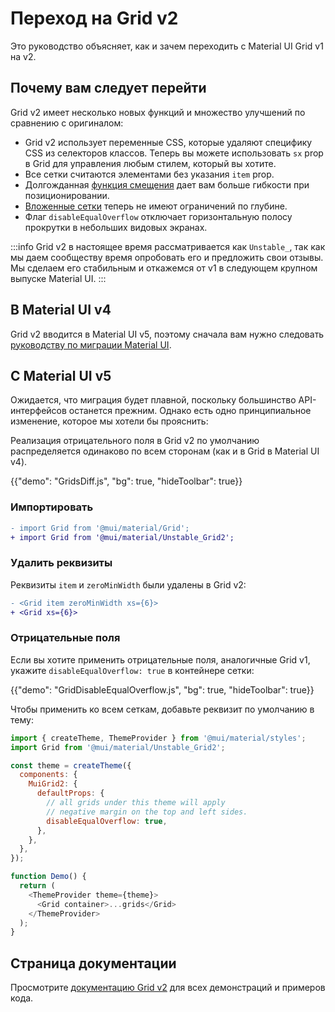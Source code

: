 

# Переход на Grid v2 <meta data-oversett="" data-original-text="Migration to Grid v2">

<p class="description">Это руководство объясняет, как и зачем переходить с Material UI Grid v1 на v2.</p>

## Почему вам следует перейти <meta data-oversett="" data-original-text="Why you should migrate">

Grid v2 имеет несколько новых функций и множество улучшений по сравнению с оригиналом:

-   Grid v2 использует переменные CSS, которые удаляют специфику CSS из селекторов классов. Теперь вы можете использовать `sx` prop в Grid для управления любым стилем, который вы хотите.
-   Все сетки считаются элементами без указания `item` prop.
-   Долгожданная [функция смещения](/material-ui/react-grid2/#offset) дает вам больше гибкости при позиционировании.
-   [Вложенные сетки](/material-ui/react-grid2/#nested-grid) теперь не имеют ограничений по глубине.
-   Флаг `disableEqualOverflow` отключает горизонтальную полосу прокрутки в небольших видовых экранах.

:::info
Grid v2 в настоящее время рассматривается как `Unstable_`, так как мы даем сообществу время опробовать его и предложить свои отзывы. Мы сделаем его стабильным и откажемся от v1 в следующем крупном выпуске Material UI.
:::

## В Material UI v4 <meta data-oversett="" data-original-text="With Material UI v4">

Grid v2 вводится в Material UI v5, поэтому сначала вам нужно следовать [руководству по миграции Material UI](/material-ui/migration/migration-v4/).

## С Material UI v5 <meta data-oversett="" data-original-text="With Material UI v5">

Ожидается, что миграция будет плавной, поскольку большинство API-интерфейсов останется прежним. Однако есть одно принципиальное изменение, которое мы хотели бы прояснить:

Реализация отрицательного поля в Grid v2 по умолчанию распределяется одинаково по всем сторонам (как и в Grid в Material UI v4).

{{"demo": "GridsDiff.js", "bg": true, "hideToolbar": true}}

### Импортировать <meta data-oversett="" data-original-text="Import">

```diff
- import Grid from '@mui/material/Grid';
+ import Grid from '@mui/material/Unstable_Grid2';
```

### Удалить реквизиты <meta data-oversett="" data-original-text="Remove props">

Реквизиты `item` и `zeroMinWidth` были удалены в Grid v2:

```diff
- <Grid item zeroMinWidth xs={6}>
+ <Grid xs={6}>
```

### Отрицательные поля <meta data-oversett="" data-original-text="Negative margins">

Если вы хотите применить отрицательные поля, аналогичные Grid v1, укажите `disableEqualOverflow: true` в контейнере сетки:

{{"demo": "GridDisableEqualOverflow.js", "bg": true, "hideToolbar": true}}

Чтобы применить ко всем сеткам, добавьте реквизит по умолчанию в тему:

```js
import { createTheme, ThemeProvider } from '@mui/material/styles';
import Grid from '@mui/material/Unstable_Grid2';

const theme = createTheme({
  components: {
    MuiGrid2: {
      defaultProps: {
        // all grids under this theme will apply
        // negative margin on the top and left sides.
        disableEqualOverflow: true,
      },
    },
  },
});

function Demo() {
  return (
    <ThemeProvider theme={theme}>
      <Grid container>...grids</Grid>
    </ThemeProvider>
  );
}
```

## Страница документации <meta data-oversett="" data-original-text="Documentation page">

Просмотрите [документацию Grid v2](/material-ui/react-grid2/#fluid-grids) для всех демонстраций и примеров кода.
